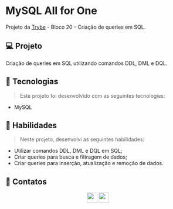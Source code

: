 # MySQL All for One
Projeto da [Trybe](https://www.betrybe.com/) - Bloco 20 - Criação de queries em SQL.

## 💻 Projeto

Criação de queries em SQL utilizando comandos DDL, DML e DQL.

## 🚀 Tecnologias
> Este projeto foi desenvolvido com as seguintes tecnologias:

- MySQL

## 📌 Habilidades

> Neste projeto, desenvolvi as seguintes habilidades:

- Utilizar comandos DDL, DML e DQL em SQL;
- Criar queries para busca e filtragem de dados;
- Criar queries para inserção, atualização e remoção de dados.

## 💬 Contatos

<div align="center" style="display: inline_block">
  <a href="https://www.linkedin.com/in/lucas-da-cunha-moreti/" target="_blank"><img height="28rem" src="https://img.shields.io/badge/LinkedIn-0077B5?style=for-the-badge&logo=linkedin&logoColor=white"></a> 
  <a href = "mailto:lucasdacunha00@gmail.com"><img height="28rem" src="https://img.shields.io/badge/Gmail-D14836?style=for-the-badge&logo=gmail&logoColor=white" target="_blank"></a>
</div>

<!-- ## 📄 Licença

Esse projeto está sob licença. Veja o arquivo [LICENÇA](LICENSE.md) para mais detalhes.

[⬆ Voltar ao topo](#nome-do-projeto)<br> -->
